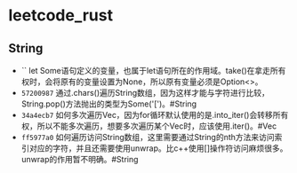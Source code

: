 # leetcode_rust

## String

- `` let Some语句定义的变量，也属于let语句所在的作用域。take()在拿走所有权时，会将原有的变量设置为None，所以原有变量必须是Option<>。
- `57200987` 通过.chars()遍历String数组，因为这样才能与字符进行比较，String.pop()方法抛出的类型为Some('[')。#String
- `34a4ecb7` 如何多次遍历Vec，因为for循环默认使用的是.into_iter()会转移所有权，所以不能多次遍历，想要多次遍历某个Vec时，应该使用.iter()。#Vec
- `ff5977a0` 如何遍历访问String数组，这里需要通过String的nth方法来访问索引对应的字符，并且还需要使用unwrap。比c++使用[]操作符访问麻烦很多。unwrap的作用暂不明确。#String